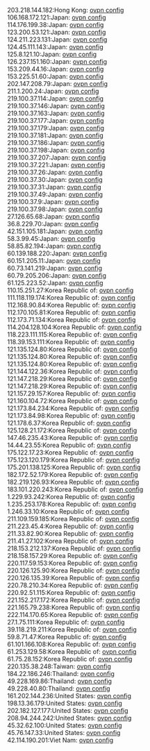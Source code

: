 203.218.144.182:Hong Kong: [ovpn config](vpn/203_218_144_182.ovpn)  
106.168.172.121:Japan: [ovpn config](vpn/106_168_172_121.ovpn)  
114.176.199.38:Japan: [ovpn config](vpn/114_176_199_38.ovpn)  
123.200.53.121:Japan: [ovpn config](vpn/123_200_53_121.ovpn)  
124.211.223.131:Japan: [ovpn config](vpn/124_211_223_131.ovpn)  
124.45.111.143:Japan: [ovpn config](vpn/124_45_111_143.ovpn)  
125.8.121.10:Japan: [ovpn config](vpn/125_8_121_10.ovpn)  
126.237.151.160:Japan: [ovpn config](vpn/126_237_151_160.ovpn)  
153.209.44.16:Japan: [ovpn config](vpn/153_209_44_16.ovpn)  
153.225.51.60:Japan: [ovpn config](vpn/153_225_51_60.ovpn)  
202.147.208.79:Japan: [ovpn config](vpn/202_147_208_79.ovpn)  
211.1.200.24:Japan: [ovpn config](vpn/211_1_200_24.ovpn)  
219.100.37.114:Japan: [ovpn config](vpn/219_100_37_114.ovpn)  
219.100.37.146:Japan: [ovpn config](vpn/219_100_37_146.ovpn)  
219.100.37.163:Japan: [ovpn config](vpn/219_100_37_163.ovpn)  
219.100.37.177:Japan: [ovpn config](vpn/219_100_37_177.ovpn)  
219.100.37.179:Japan: [ovpn config](vpn/219_100_37_179.ovpn)  
219.100.37.181:Japan: [ovpn config](vpn/219_100_37_181.ovpn)  
219.100.37.186:Japan: [ovpn config](vpn/219_100_37_186.ovpn)  
219.100.37.198:Japan: [ovpn config](vpn/219_100_37_198.ovpn)  
219.100.37.207:Japan: [ovpn config](vpn/219_100_37_207.ovpn)  
219.100.37.221:Japan: [ovpn config](vpn/219_100_37_221.ovpn)  
219.100.37.26:Japan: [ovpn config](vpn/219_100_37_26.ovpn)  
219.100.37.30:Japan: [ovpn config](vpn/219_100_37_30.ovpn)  
219.100.37.31:Japan: [ovpn config](vpn/219_100_37_31.ovpn)  
219.100.37.49:Japan: [ovpn config](vpn/219_100_37_49.ovpn)  
219.100.37.9:Japan: [ovpn config](vpn/219_100_37_9.ovpn)  
219.100.37.98:Japan: [ovpn config](vpn/219_100_37_98.ovpn)  
27.126.65.68:Japan: [ovpn config](vpn/27_126_65_68.ovpn)  
36.8.229.70:Japan: [ovpn config](vpn/36_8_229_70.ovpn)  
42.151.105.181:Japan: [ovpn config](vpn/42_151_105_181.ovpn)  
58.3.99.45:Japan: [ovpn config](vpn/58_3_99_45.ovpn)  
58.85.82.194:Japan: [ovpn config](vpn/58_85_82_194.ovpn)  
60.139.188.220:Japan: [ovpn config](vpn/60_139_188_220.ovpn)  
60.151.205.11:Japan: [ovpn config](vpn/60_151_205_11.ovpn)  
60.73.141.219:Japan: [ovpn config](vpn/60_73_141_219.ovpn)  
60.79.205.206:Japan: [ovpn config](vpn/60_79_205_206.ovpn)  
61.125.223.52:Japan: [ovpn config](vpn/61_125_223_52.ovpn)  
110.15.251.27:Korea Republic of: [ovpn config](vpn/110_15_251_27.ovpn)  
111.118.119.174:Korea Republic of: [ovpn config](vpn/111_118_119_174.ovpn)  
112.168.90.84:Korea Republic of: [ovpn config](vpn/112_168_90_84.ovpn)  
112.170.105.81:Korea Republic of: [ovpn config](vpn/112_170_105_81.ovpn)  
112.173.71.134:Korea Republic of: [ovpn config](vpn/112_173_71_134.ovpn)  
114.204.128.104:Korea Republic of: [ovpn config](vpn/114_204_128_104.ovpn)  
118.223.111.115:Korea Republic of: [ovpn config](vpn/118_223_111_115.ovpn)  
118.39.153.111:Korea Republic of: [ovpn config](vpn/118_39_153_111.ovpn)  
121.135.124.80:Korea Republic of: [ovpn config](vpn/121_135_124_80.ovpn)  
121.135.124.80:Korea Republic of: [ovpn config](vpn/121_135_124_80.ovpn)  
121.135.124.80:Korea Republic of: [ovpn config](vpn/121_135_124_80.ovpn)  
121.144.122.36:Korea Republic of: [ovpn config](vpn/121_144_122_36.ovpn)  
121.147.218.29:Korea Republic of: [ovpn config](vpn/121_147_218_29.ovpn)  
121.147.218.29:Korea Republic of: [ovpn config](vpn/121_147_218_29.ovpn)  
121.157.29.157:Korea Republic of: [ovpn config](vpn/121_157_29_157.ovpn)  
121.160.104.72:Korea Republic of: [ovpn config](vpn/121_160_104_72.ovpn)  
121.173.84.234:Korea Republic of: [ovpn config](vpn/121_173_84_234.ovpn)  
121.173.84.98:Korea Republic of: [ovpn config](vpn/121_173_84_98.ovpn)  
121.178.6.37:Korea Republic of: [ovpn config](vpn/121_178_6_37.ovpn)  
125.128.21.172:Korea Republic of: [ovpn config](vpn/125_128_21_172.ovpn)  
147.46.235.43:Korea Republic of: [ovpn config](vpn/147_46_235_43.ovpn)  
14.44.23.55:Korea Republic of: [ovpn config](vpn/14_44_23_55.ovpn)  
175.122.17.23:Korea Republic of: [ovpn config](vpn/175_122_17_23.ovpn)  
175.123.120.179:Korea Republic of: [ovpn config](vpn/175_123_120_179.ovpn)  
175.201.138.125:Korea Republic of: [ovpn config](vpn/175_201_138_125.ovpn)  
182.172.52.179:Korea Republic of: [ovpn config](vpn/182_172_52_179.ovpn)  
182.219.126.93:Korea Republic of: [ovpn config](vpn/182_219_126_93.ovpn)  
183.101.220.243:Korea Republic of: [ovpn config](vpn/183_101_220_243.ovpn)  
1.229.93.242:Korea Republic of: [ovpn config](vpn/1_229_93_242.ovpn)  
1.235.253.178:Korea Republic of: [ovpn config](vpn/1_235_253_178.ovpn)  
1.246.33.10:Korea Republic of: [ovpn config](vpn/1_246_33_10.ovpn)  
211.109.159.185:Korea Republic of: [ovpn config](vpn/211_109_159_185.ovpn)  
211.223.45.4:Korea Republic of: [ovpn config](vpn/211_223_45_4.ovpn)  
211.33.82.90:Korea Republic of: [ovpn config](vpn/211_33_82_90.ovpn)  
211.41.27.102:Korea Republic of: [ovpn config](vpn/211_41_27_102.ovpn)  
218.153.212.137:Korea Republic of: [ovpn config](vpn/218_153_212_137.ovpn)  
218.158.157.29:Korea Republic of: [ovpn config](vpn/218_158_157_29.ovpn)  
220.117.59.153:Korea Republic of: [ovpn config](vpn/220_117_59_153.ovpn)  
220.126.125.90:Korea Republic of: [ovpn config](vpn/220_126_125_90.ovpn)  
220.126.135.39:Korea Republic of: [ovpn config](vpn/220_126_135_39.ovpn)  
220.78.210.34:Korea Republic of: [ovpn config](vpn/220_78_210_34.ovpn)  
220.92.51.115:Korea Republic of: [ovpn config](vpn/220_92_51_115.ovpn)  
221.152.217.172:Korea Republic of: [ovpn config](vpn/221_152_217_172.ovpn)  
221.165.79.238:Korea Republic of: [ovpn config](vpn/221_165_79_238.ovpn)  
222.114.170.65:Korea Republic of: [ovpn config](vpn/222_114_170_65.ovpn)  
27.1.75.111:Korea Republic of: [ovpn config](vpn/27_1_75_111.ovpn)  
39.118.219.211:Korea Republic of: [ovpn config](vpn/39_118_219_211.ovpn)  
59.8.71.47:Korea Republic of: [ovpn config](vpn/59_8_71_47.ovpn)  
61.101.166.108:Korea Republic of: [ovpn config](vpn/61_101_166_108.ovpn)  
61.253.129.58:Korea Republic of: [ovpn config](vpn/61_253_129_58.ovpn)  
61.75.28.152:Korea Republic of: [ovpn config](vpn/61_75_28_152.ovpn)  
220.135.38.248:Taiwan: [ovpn config](vpn/220_135_38_248.ovpn)  
184.22.186.246:Thailand: [ovpn config](vpn/184_22_186_246.ovpn)  
49.228.169.86:Thailand: [ovpn config](vpn/49_228_169_86.ovpn)  
49.228.40.80:Thailand: [ovpn config](vpn/49_228_40_80.ovpn)  
161.202.144.236:United States: [ovpn config](vpn/161_202_144_236.ovpn)  
198.13.36.179:United States: [ovpn config](vpn/198_13_36_179.ovpn)  
202.182.127.177:United States: [ovpn config](vpn/202_182_127_177.ovpn)  
208.94.244.242:United States: [ovpn config](vpn/208_94_244_242.ovpn)  
45.32.62.100:United States: [ovpn config](vpn/45_32_62_100.ovpn)  
45.76.147.33:United States: [ovpn config](vpn/45_76_147_33.ovpn)  
42.114.190.201:Viet Nam: [ovpn config](vpn/42_114_190_201.ovpn)  

